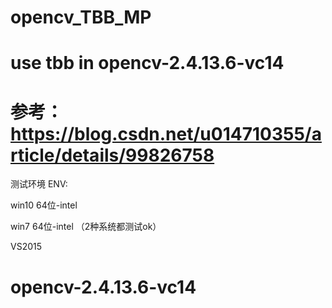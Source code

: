 # opencv_TBB_MP
use tbb in  opencv-2.4.13.6-vc14
====================================
参考：
https://blog.csdn.net/u014710355/article/details/99826758
====================================
测试环境 ENV:

win10 64位-intel

win7 64位-intel  （2种系统都测试ok）

VS2015

opencv-2.4.13.6-vc14
====================================


